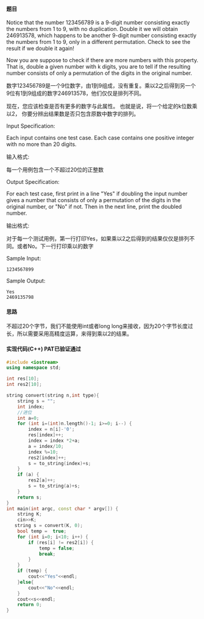 #### 题目

Notice that the number 123456789 is a 9-digit number consisting exactly the numbers from 1 to 9, with no duplication. 
Double it we will obtain 246913578, 
which happens to be another 9-digit number consisting exactly the numbers from 1 to 9, 
only in a different permutation. 
Check to see the result if we double it again!

Now you are suppose to check if there are more numbers with this property. 
That is, double a given number with k digits, 
you are to tell if the resulting number consists of only a permutation of the digits in the original number.

数字123456789是一个9位数字，由1到9组成，没有重复。乘以2之后得到另一个9位有1到9组成的数字246913578，他们仅仅是排列不同。

现在，您应该检查是否有更多的数字与此属性。
也就是说，将一个给定的k位数乘以2，
你要分辨出结果数是否只包含原数中数字的排列。

Input Specification:

Each input contains one test case. 
Each case contains one positive integer with no more than 20 digits.

输入格式:

每一个用例包含一个不超过20位的正整数

Output Specification:

For each test case, first print in a line "Yes" if doubling the input number gives a number that 
consists of only a permutation of the digits in the original number, or "No" if not. 
Then in the next line, print the doubled number.

输出格式:

对于每一个测试用例，第一行打印Yes，如果乘以2之后得到的结果仅仅是排列不同。或者No。下一行打印乘以的数字

Sample Input:
```text
1234567899
```   
    
Sample Output:
```text
Yes
2469135798
```
#### 思路

不超过20个字节，我们不能使用int或者long long来接收，因为20个字节长度过长，所以需要采用高精度运算，来得到乘以2的结果。

#### 实现代码(C++) PAT已验证通过


```c++
#include <iostream>
using namespace std;

int res[10];
int res2[10];

string convert(string n,int type){
    string s = "";
    int index;
    //进位
    int a=0;
    for (int i=(int)n.length()-1; i>=0; i--) {
        index = n[i]-'0';
        res[index]++;
        index = index *2+a;
        a = index/10;
        index %=10;
        res2[index]++;
        s = to_string(index)+s;
    }
    if (a) {
        res2[a]++;
        s = to_string(a)+s;
    }
    return s;
}
int main(int argc, const char * argv[]) {
    string K;
    cin>>K;
   string s = convert(K, 0);
    bool temp =  true;
    for (int i=0; i<10; i++) {
        if (res[i] != res2[i]) {
            temp = false;
            break;
        }
    }
    if (temp) {
        cout<<"Yes"<<endl;
    }else{
        cout<<"No"<<endl;
    }
    cout<<s<<endl;
    return 0;
}

```